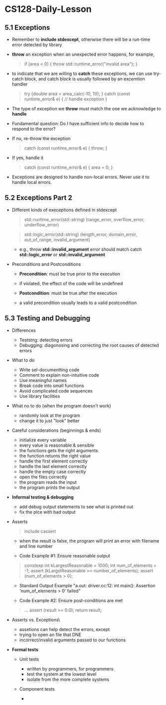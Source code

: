 # CS128-Daily-Lesson

## 5.1 Exceptions

- Remember to **include stdexcept**, otherwise there will be a run-time error detected by library
- **throw** an exception when an unexpected error happens, for example,
  > if (area < 0) { throw std::runtime_error("invalid area"); }
- to indicate that we are willing to **catch** these exceptions, we can use try-catch block, and catch block is usually followed by an excemtion handler 
  > try {double area = area_calc(-10, 10); }
  > catch (const runtime_error& e) { // handle exception }
- The type of exception we **throw** must match the one we acknowledge to **handle**
- Fundamental question: Do I have sufficient info to decide how to respond to the error? 

- If no, re-throw the exception 
  > catch (const runtime_error& e) { throw; }
- If yes, handle it
  > catch (const runtime_error& e) { area = 0; }
  
- Exceptions are designed to handle non-local errors. Never use it to handle local errors. 


## 5.2 Exceptions Part 2

- Different kinds of execeptions defined in stdexcept
  > std::runtime_error(std::string) (range_error, overflow_error, underflow_error)
  
  > std::logic_error(std::string) (length_error, domain_error, out_of_range, invalid_argument)
  - e.g., throw **std::invalid_argument** error should match catch **std::logic_error** or **std::invalid_argument**
  
- Preconditions and Postconditions

  - **Precondition**: must be true prior to the execution 
  - if violated, the effect of the code will be undefined
  
  - **Postcondition**: must be true after the execution 
  - a valid precondition usually leads to a valid postcondition


## 5.3 Testing and Debugging

- Differences

  - Teststng: detecting errors
  - Debugging: diagonosing and correcting the root causes of detected errors 
  
- What to do 

  - Write sel-documentting code
  - Comment to explain non-intuitive code
  - Use meaningful names
  - Break code into small functions
  - Avoid complicated code sequences
  - Use library facilities
  
- What no to do (when the program doesn't work)

  - randomly look at the program
  - change it to just "look" better 

- Careful considerations (beginnings & ends)

  - initialize every variable
  - every value is reasonable & sensible
  - the functions gets the right arguments
  - the function returns the right value
  - handle the first element correctly
  - handle the last element correctly
  - handle the empty case correctly
  - open the files correctly
  - the program reads the input 
  - the program prints the output 

- **Informal testing & debugging**

  - add debug output statements to see what is printed out
  - fix the plce with bad output

- Asserts

  > include cassert
  - when the result is false, the program will print an error with filename and line number 
  
  - Code Example #1: Ensure reasonable output
  > constexp int kLargestReasonable = 1000;
  > int num_of_elements = -1;
  > assert (kLargstReasonable >= number_of_elements);
  > assert (num_of_elements > 0);
  - Standard Output Example
  "a.out: driver.cc:12: int main(): Assertion 'num_of_elements > 0' failed"
  
  - Code Example #2: Ensure post-conditions are met
  > ...
  > assert (result >= 0.0);
  > return result;
  
- Asserts vs. Exceptions\

  - assetions can help detect the errors, except
  - trying to open an file that DNE
  - incorrect/invalid arguments passed to our functions
  
- **Formal tests**

  - Unit tests
    
    - written by programmers, for programmers
    - test the system at the lowest level
    - isolate from the more complete systems
  
  - Component tests
  
    - 
